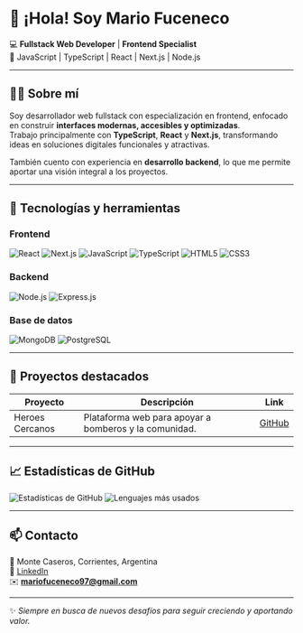 # 👋 ¡Hola! Soy Mario Fuceneco

💻 **Fullstack Web Developer** | **Frontend Specialist**  
🚀 JavaScript | TypeScript | React | Next.js | Node.js

---

## 🧑‍💻 Sobre mí
Soy desarrollador web fullstack con especialización en frontend, enfocado en construir **interfaces modernas, accesibles y optimizadas**.  
Trabajo principalmente con **TypeScript**, **React** y **Next.js**, transformando ideas en soluciones digitales funcionales y atractivas.  

También cuento con experiencia en **desarrollo backend**, lo que me permite aportar una visión integral a los proyectos.

---

## 🚀 Tecnologías y herramientas

### Frontend
![React](https://img.shields.io/badge/React-20232A?style=for-the-badge&logo=react&logoColor=61DAFB)
![Next.js](https://img.shields.io/badge/Next.js-000000?style=for-the-badge&logo=nextdotjs&logoColor=white)
![JavaScript](https://img.shields.io/badge/JavaScript-F7DF1E?style=for-the-badge&logo=javascript&logoColor=black)
![TypeScript](https://img.shields.io/badge/TypeScript-007ACC?style=for-the-badge&logo=typescript&logoColor=white)
![HTML5](https://img.shields.io/badge/HTML5-E34F26?style=for-the-badge&logo=html5&logoColor=white)
![CSS3](https://img.shields.io/badge/CSS3-1572B6?style=for-the-badge&logo=css3&logoColor=white)

### Backend
![Node.js](https://img.shields.io/badge/Node.js-339933?style=for-the-badge&logo=nodedotjs&logoColor=white)
![Express.js](https://img.shields.io/badge/Express.js-000000?style=for-the-badge&logo=express&logoColor=white)

### Base de datos
![MongoDB](https://img.shields.io/badge/MongoDB-4EA94B?style=for-the-badge&logo=mongodb&logoColor=white)
![PostgreSQL](https://img.shields.io/badge/PostgreSQL-336791?style=for-the-badge&logo=postgresql&logoColor=white)

---

## 💼 Proyectos destacados

| Proyecto        | Descripción                              | Link                                   |
|-----------------|----------------------------------------|---------------------------------------|
| Heroes Cercanos | Plataforma web para apoyar a bomberos y la comunidad. | [GitHub](https://github.com/HeroesCercanos) |

---

## 📈 Estadísticas de GitHub
![Estadísticas de GitHub](https://github-readme-stats.vercel.app/api?username=Tano9703&show_icons=true&theme=tokyonight)
![Lenguajes más usados](https://github-readme-stats.vercel.app/api/top-langs/?username=Tano9703&layout=compact&theme=tokyonight)

---

## 📫 Contacto
📍 Monte Caseros, Corrientes, Argentina  
💼 [LinkedIn](https://www.linkedin.com/in/mario-fuceneco/)  
✉️ **mariofuceneco97@gmail.com**   

---

✨ _Siempre en busca de nuevos desafíos para seguir creciendo y aportando valor._  

